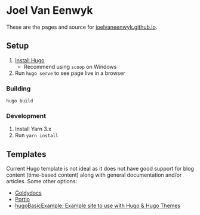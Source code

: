 # Joel Van Eenwyk

These are the pages and source for [joelvaneenwyk.github.io](https://joelvaneenwyk.github.io/).

## Setup

1. [Install Hugo](https://gohugo.io/getting-started/installing/)
    * Recommend using `scoop` on Windows
2. Run `hugo serve` to see page live in a browser

### Building

`hugo build`

### Development

1. Install Yarn 3.x
2. Run `yarn install`

## Templates

Current Hugo template is not ideal as it does not have good support for blog content (time-based content) along with general documentation and/or articles. Some other options:

* [Goldydocs](https://example.docsy.dev/)
* [Portio](https://portio-hugo.staticmania.com/)
* [hugoBasicExample: Example site to use with Hugo & Hugo Themes](https://github.com/gohugoio/hugoBasicExample)
